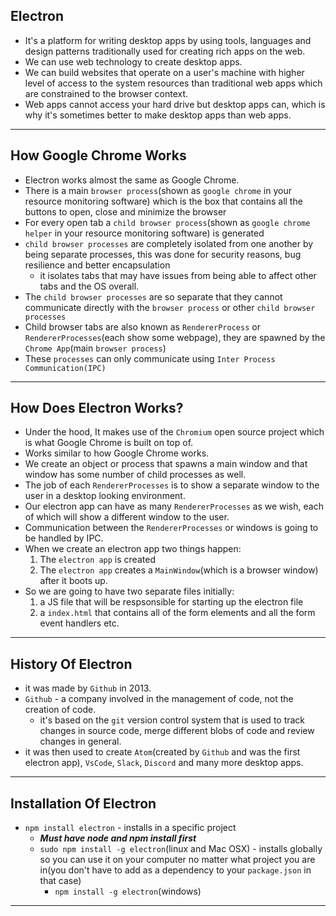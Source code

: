## Electron
- It's a platform for writing desktop apps by using tools, languages and  design patterns traditionally used for creating rich apps on the web.
- We can use web technology to create desktop apps.
- We can build websites that operate on a user's machine with higher level of access to the system resources than traditional web apps which are constrained to the browser context.
- Web apps cannot access your hard drive but desktop apps can, which is why it's sometimes better to make desktop apps than web apps.
---

## How Google Chrome Works
- Electron works almost the same as Google Chrome.
- There is a main `browser process`(shown as `google chrome` in your resource monitoring software) which is the box that contains all  the buttons to open, close and minimize the browser
- For every open tab a `child browser process`(shown as `google chrome helper` in your resource monitoring software)  is generated
- `child browser processes` are completely isolated from one another by being separate processes, this was done for security reasons, bug resilience and better encapsulation
  - it isolates tabs that may have issues from being able to affect other tabs and the OS overall.
- The `child browser processes` are so separate that they cannot communicate directly with the `browser process` or other `child browser processes`
- Child browser tabs are also known as `RendererProcess` or `RendererProcesses`(each show some webpage), they are spawned by the `Chrome App`(main `browser process`)
- These `processes` can only communicate using `Inter Process Communication(IPC)`
---

## How Does Electron Works?
- Under the hood, It makes use of the `Chromium` open source project which is what Google Chrome is built on top of.
- Works similar to how Google Chrome works.
- We create an object or process that spawns a main window and that window has some number of child processes as well.
- The job of each `RendererProcesses` is to show a separate window to the user in a desktop looking environment.
- Our electron app can have as many `RendererProcesses` as we wish, each of which will show a different window to the user.
- Communication between the `RendererProcesses` or windows is going to be handled by IPC.
- When we create an electron app two things happen:
  1. The `electron app` is created
  2. The `electron app` creates a `MainWindow`(which is a browser window) after it boots up. 
- So we are going to have two separate files initially:
  1. a JS file that will be respsonsible for starting up the electron file
  2. a `index.html` that contains all of the form elements and all the form event handlers etc.
---

## History Of Electron
- it was made by `Github` in 2013.
- `Github` - a company involved in the management of code, not the creation of code.
  - it's based on the `git` version control system that is used to track changes in source code, merge different blobs of code and review changes in general.
- it was then used to create `Atom`(created by `Github` and was the first electron app), `VsCode`, `Slack`, `Discord` and many more desktop apps.
---

## Installation Of Electron
- `npm install electron` - installs in a specific project
  - ***Must have node and npm install first***
  - `sudo npm install -g electron`(linux and Mac OSX) - installs globally so you can use it on your computer no matter what project you are in(you don't have to add as a dependency to your `package.json` in that case)
    - `npm install -g electron`(windows)
---